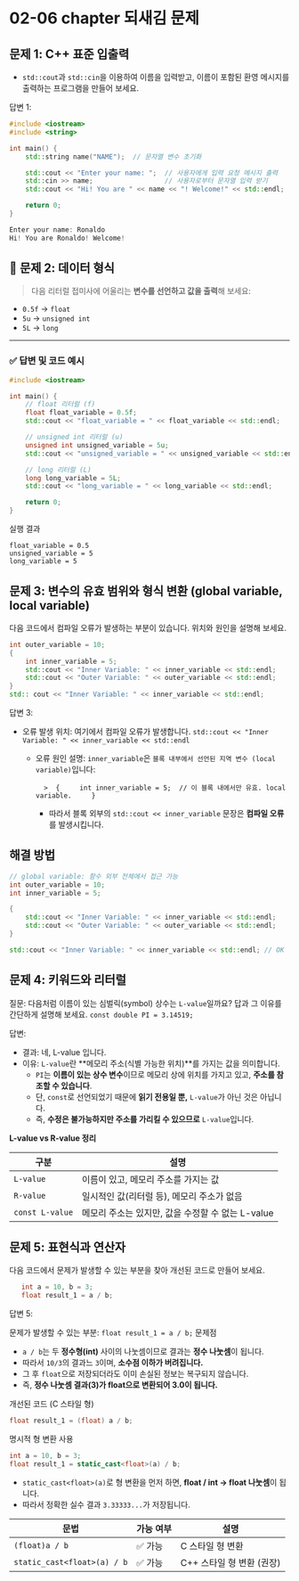 # 02-06 chapter 되새김 문제 

## 문제 1: C++ 표준 입출력
- `std::cout`과 `std::cin`을 이용하여 이름을 입력받고, 이름이 포함된 환영 메시지를 출력하는 프로그램을 만들어 보세요.

답변 1:
```cpp
#include <iostream>
#include <string>

int main() {
    std::string name("NAME");  // 문자열 변수 초기화

    std::cout << "Enter your name: ";  // 사용자에게 입력 요청 메시지 출력
    std::cin >> name;                  // 사용자로부터 문자열 입력 받기
    std::cout << "Hi! You are " << name << "! Welcome!" << std::endl;  // 환영 메시지 출력

    return 0;
}
```

```cpp
Enter your name: Ronaldo
Hi! You are Ronaldo! Welcome!
```
## 🧪 문제 2: 데이터 형식
> 다음 리터럴 접미사에 어울리는 **변수를 선언하고 값을 출력**해 보세요:

- `0.5f` → `float`
- `5u`   → `unsigned int`
- `5L`   → `long`

---

### ✅ 답변 및 코드 예시

```cpp
#include <iostream>

int main() {
    // float 리터럴 (f)
    float float_variable = 0.5f;
    std::cout << "float_variable = " << float_variable << std::endl;

    // unsigned int 리터럴 (u)
    unsigned int unsigned_variable = 5u;
    std::cout << "unsigned_variable = " << unsigned_variable << std::endl;

    // long 리터럴 (L)
    long long_variable = 5L;
    std::cout << "long_variable = " << long_variable << std::endl;

    return 0;
}
```

실행 결과
```
float_variable = 0.5
unsigned_variable = 5
long_variable = 5
```


## 문제 3: 변수의 유효 범위와 형식 변환 (global variable, local variable)
다음 코드에서 컴파일 오류가 발생하는 부분이 있습니다. 위치와 원인을 설명해 보세요.

```cpp
int outer_variable = 10;
{
    int inner_variable = 5;
    std::cout << "Inner Variable: " << inner_variable << std::endl;
    std::cout << "Outer Variable: " << outer_variable << std::endl;
}
std:: cout << "Inner Variable: " << inner_variable << std::endl;
```

답변 3:
- 오류 발생 위치: 여기에서 컴파일 오류가 발생합니다. 
`std::cout << "Inner Variable: " << inner_variable << std::endl`

  - 오류 원인 설명: 
  `inner_variable`은 `블록 내부에서 선언된 지역 변수 (local variable)`입니다:
          
          >  {     int inner_variable = 5;  // 이 블록 내에서만 유효. local variable.     }
  
    - 따라서 블록 외부의 `std::cout << inner_variable` 문장은 **컴파일 오류**를 발생시킵니다.
  
## 해결 방법
```cpp
// global variable: 함수 외부 전체에서 접근 가능
int outer_variable = 10; 
int inner_variable = 5;   

{
    std::cout << "Inner Variable: " << inner_variable << std::endl;
    std::cout << "Outer Variable: " << outer_variable << std::endl;
}

std::cout << "Inner Variable: " << inner_variable << std::endl; // OK
```

## 문제 4: 키워드와 리터럴
질문: 다음처럼 이름이 있는 심벌릭(symbol) 상수는 `L-value`일까요? 답과 그 이유를 간단하게 설명해 보세요.
`const double PI = 3.14519;`

답변: 
- 결과: 네, L-value 입니다.
- 이유: `L-value`란 **메모리 주소(식별 가능한 위치)**를 가지는 값을 의미합니다.
  - `PI`는 **이름이 있는 상수 변수**이므로 메모리 상에 위치를 가지고 있고, **주소를 참조할 수 있습니다**.
  - 단, `const`로 선언되었기 때문에 **읽기 전용일 뿐,** `L-value`가 아닌 것은 아닙니다.
  - 즉, **수정은 불가능하지만 주소를 가리킬 수 있으므로** `L-value`입니다.

**L-value vs R-value 정리**

| 구분            | 설명                                         |
|-----------------|----------------------------------------------|
| `L-value`        | 이름이 있고, 메모리 주소를 가지는 값          |
| `R-value`        | 일시적인 값(리터럴 등), 메모리 주소가 없음   |
| `const L-value`  | 메모리 주소는 있지만, 값을 수정할 수 없는 L-value |

## 문제 5: 표현식과 연산자
다음 코드에서 문제가 발생할 수 있는 부분을 찾아 개선된 코드로 만들어 보세요.

```cpp
   int a = 10, b = 3;
   float result_1 = a / b;
```

답변 5: 

문제가 발생할 수 있는 부분: `float result_1 = a / b;`
문제점
- `a / b`는 두 **정수형(int)** 사이의 나눗셈이므로 결과는 **정수 나눗셈**이 됩니다.
- 따라서 `10/3`의 결과느 `3`이며, **소수점 이하가 버려집니다.**
- 그 후 `float`으로 저장되더라도 이미 손실된 정보는 복구되지 않습니다.
- 즉, **정수 나눗셈 결과(3)가 float으로 변환되어 3.0이 됩니다.**



개선된 코드 (C 스타일 형)
```cpp
float result_1 = (float) a / b;
```

명시적 형 변환 사용
```cpp
int a = 10, b = 3;
float result_1 = static_cast<float>(a) / b;
```
- `static_cast<float>(a)`로 형 변환을 먼저 하면, **float / int → float 나눗셈**이 됩니다.
- 따라서 정확한 실수 결과 `3.33333...`가 저장됩니다.

| 문법                          | 가능 여부 | 설명                |
| --------------------------- | ----- | ----------------- |
| `(float)a / b`              | ✅ 가능  | C 스타일 형 변환        |
| `static_cast<float>(a) / b` | ✅ 가능  | C++ 스타일 형 변환 (권장) |



 
